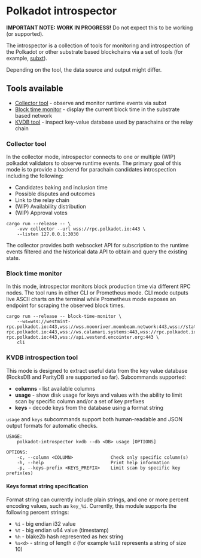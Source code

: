 # Polkadot introspector

**IMPORTANT NOTE: WORK IN PROGRESS!** Do not expect this to be working (or supported).

The introspector is a collection of tools for monitoring and introspection of the Polkadot or other substrate based blockchains
via a set of tools (for example, [subxt](https://github.com/paritytech/subxt/)).

Depending on the tool, the data source and output might differ.

## Tools available

* [Collector tool](#collector-tool) - observe and monitor runtime events via subxt
* [Block time monitor](#block-time-monitor) - display the current block time in the substrate based network
* [KVDB tool](#kvdb-introspection-tool) - inspect key-value database used by parachains or the relay chain

### Collector tool

In the collector mode, introspector connects to one or multiple (WIP) polkadot validators to observe
runtime events. The primary goal of this mode is to provide a backend for parachain candidates introspection including the following:

* Candidates baking and inclusion time
* Possible disputes and outcomes
* Link to the relay chain
* (WIP) Availability distribution
* (WIP) Approval votes

```
cargo run --release -- \
    -vvv collector --url wss://rpc.polkadot.io:443 \
    --listen 127.0.0.1:3030
```

The collector provides both websocket API for subscription to the runtime events filtered and the
historical data API to obtain and query the existing state.

### Block time monitor

In this mode, introspector monitors block production time via different RPC nodes. The tool runs in either CLI or Prometheus mode. CLI mode outputs
live ASCII charts on the terminal while Prometheus mode exposes an endpoint for scraping the observed block times.

```
cargo run --release -- block-time-monitor \
    --ws=wss://westmint-rpc.polkadot.io:443,wss://wss.moonriver.moonbeam.network:443,wss://statemine-rpc.polkadot.io:443,wss://ws.calamari.systems:443,wss://rpc.polkadot.io:443,wss://kusama-rpc.polkadot.io:443,wss://api.westend.encointer.org:443 \
    cli
```

### KVDB introspection tool

This mode is designed to extract useful data from the key value database (RocksDB and ParityDB are supported so far).
Subcommands supported:

* **columns** - list available columns
* **usage** - show disk usage for keys and values with the ability to limit scan by specific column and/or a set of key prefixes
* **keys** - decode keys from the database using a format string

`usage` and `keys` subcommands support both human-readable and JSON output formats for automatic checks.

```
USAGE:
    polkadot-introspector kvdb --db <DB> usage [OPTIONS]

OPTIONS:
    -c, --column <COLUMN>              Check only specific column(s)
    -h, --help                         Print help information
    -p, --keys-prefix <KEYS_PREFIX>    Limit scan by specific key prefix(es)
```

#### Keys format string specification

Format string can currently include plain strings, and one or more percent encoding values, such as `key_%i`. Currently, this module supports the  following percent strings:
 - `%i` - big endian i32 value
 - `%t` - big endian u64 value (timestamp)
 - `%h` - blake2b hash represented as hex string
 - `%s<d>` - string of length `d` (for example `%s10` represents a string of size 10)


